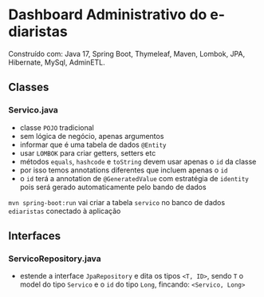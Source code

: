 # Dashboard Administrativo do e-diaristas

Construído com: Java 17, Spring Boot, Thymeleaf, Maven, Lombok, JPA, Hibernate, MySql, AdminETL.

## Classes 

### Servico.java
- classe `POJO` tradicional
- sem lógica de negócio, apenas argumentos
- informar que é uma tabela de dados `@Entity`
- usar `LOMBOK` para criar getters, setters etc
- métodos `equals`, `hashcode` e `toString` devem usar apenas o `id` da classe
- por isso temos annotations diferentes que incluem apenas o `id`
- o `id` terá a annotation de `@GeneratedValue` com estratégia de `identity` pois será gerado automaticamente pelo bando de dados

`mvn spring-boot:run` vai criar a tabela `servico` no banco de dados `ediaristas` conectado à aplicação

## Interfaces

### ServicoRepository.java
- estende a interface `JpaRepository` e dita os tipos `<T, ID>`, sendo `T` o model do tipo `Servico` e o `id` do tipo `Long`, fincando: `<Servico, Long>`
